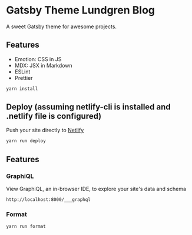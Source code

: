# Gatsby Theme Lundgren Blog
A sweet Gatsby theme for awesome projects.

## Features
- Emotion: CSS in JS
- MDX: JSX in Markdown
- ESLint
- Prettier

```sh
yarn install
```

## Deploy (assuming netlify-cli is installed and .netlify file is configured)
Push your site directly to [Netlify](https://www.netlify.com/)
```sh
yarn run deploy
```

## Features

### GraphiQL
View GraphiQL, an in-browser IDE, to explore your site's data and schema
```
http://localhost:8000/___graphql
```

### Format
```sh
yarn run format
```
